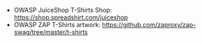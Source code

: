 * OWASP JuiceShop T-Shirts Shop: https://shop.spreadshirt.com/juiceshop
* OWASP ZAP T-Shirts artwork: https://github.com/zaproxy/zap-swag/tree/master/t-shirts

